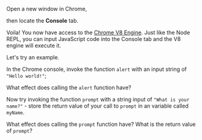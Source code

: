Open a new window in Chrome,

then locate the **Console** tab.

Voila! You now have access to the [Chrome V8 Engine](https://www.cloudflare.com/en-gb/learning/serverless/glossary/what-is-chrome-v8/).
Just like the Node REPL, you can input JavaScript code into the Console tab and the V8 engine will execute it.

Let's try an example.

In the Chrome console,
invoke the function `alert` with an input string of `"Hello world!"`; 
<!-- Displays a modal dialog with a message, pausing execution until the user clicks "OK." -->

What effect does calling the `alert` function have? 
<!-- Displays a dialog asking for user input, with an input field and buttons to submit or cancel. -->

Now try invoking the function `prompt` with a string input of `"What is your name?"` - store the return value of your call to `prompt` in an variable called `myName`.

What effect does calling the `prompt` function have?
What is the return value of `prompt`?

<!-- Returns the input string if "OK" is clicked, null if "Cancel" is clicked, or an empty string if "OK" is clicked without input. In this case it returened my name as I entered Danial -->
